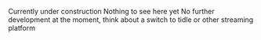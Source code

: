 Currently under construction Nothing to see here yet
No further development at the moment, think about a switch to tidle or other streaming platform
